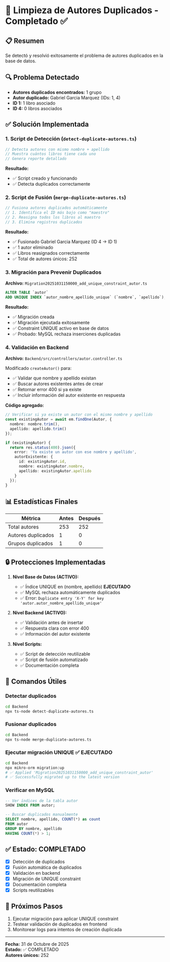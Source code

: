 # 🔧 Limpieza de Autores Duplicados - Completado ✅

## 📋 Resumen

Se detectó y resolvió exitosamente el problema de autores duplicados en la base de datos.

## 🔍 Problema Detectado

- **Autores duplicados encontrados:** 1 grupo
- **Autor duplicado:** Gabriel Garcia Marquez (IDs: 1, 4)
- **ID 1:** 1 libro asociado
- **ID 4:** 0 libros asociados

## ✅ Solución Implementada

### 1. Script de Detección (`detect-duplicate-autores.ts`)
```typescript
// Detecta autores con mismo nombre + apellido
// Muestra cuántos libros tiene cada uno
// Genera reporte detallado
```

**Resultado:**
- ✅ Script creado y funcionando
- ✅ Detecta duplicados correctamente

### 2. Script de Fusión (`merge-duplicate-autores.ts`)
```typescript
// Fusiona autores duplicados automáticamente
// 1. Identifica el ID más bajo como "maestro"
// 2. Reasigna todos los libros al maestro
// 3. Elimina registros duplicados
```

**Resultado:**
- ✅ Fusionado Gabriel Garcia Marquez (ID 4 → ID 1)
- ✅ 1 autor eliminado
- ✅ Libros reasignados correctamente
- ✅ Total de autores únicos: 252

### 3. Migración para Prevenir Duplicados
**Archivo:** `Migration20251031150000_add_unique_constraint_autor.ts`

```sql
ALTER TABLE `autor` 
ADD UNIQUE INDEX `autor_nombre_apellido_unique` (`nombre`, `apellido`);
```

**Resultado:**
- ✅ Migración creada
- ✅ Migración ejecutada exitosamente
- ✅ Constraint UNIQUE activo en base de datos
- ✅ Probado: MySQL rechaza inserciones duplicadas

### 4. Validación en Backend
**Archivo:** `Backend/src/controllers/autor.controller.ts`

Modificado `createAutor()` para:
- ✅ Validar que nombre y apellido existan
- ✅ Buscar autores existentes antes de crear
- ✅ Retornar error 400 si ya existe
- ✅ Incluir información del autor existente en respuesta

**Código agregado:**
```typescript
// Verificar si ya existe un autor con el mismo nombre y apellido
const existingAutor = await em.findOne(Autor, { 
  nombre: nombre.trim(), 
  apellido: apellido.trim() 
});

if (existingAutor) {
  return res.status(400).json({ 
    error: 'Ya existe un autor con ese nombre y apellido',
    autorExistente: {
      id: existingAutor.id,
      nombre: existingAutor.nombre,
      apellido: existingAutor.apellido
    }
  });
}
```

## 📊 Estadísticas Finales

| Métrica | Antes | Después |
|---------|-------|---------|
| Total autores | 253 | 252 |
| Autores duplicados | 1 | 0 |
| Grupos duplicados | 1 | 0 |

## 🔒 Protecciones Implementadas

1. **Nivel Base de Datos (ACTIVO):**
   - ✅ Índice UNIQUE en (nombre, apellido) **EJECUTADO**
   - ✅ MySQL rechaza automáticamente duplicados
   - ✅ Error: `Duplicate entry 'X-Y' for key 'autor.autor_nombre_apellido_unique'`

2. **Nivel Backend (ACTIVO):**
   - ✅ Validación antes de insertar
   - ✅ Respuesta clara con error 400
   - ✅ Información del autor existente

3. **Nivel Scripts:**
   - ✅ Script de detección reutilizable
   - ✅ Script de fusión automatizado
   - ✅ Documentación completa

## 🚀 Comandos Útiles

### Detectar duplicados
```bash
cd Backend
npx ts-node detect-duplicate-autores.ts
```

### Fusionar duplicados
```bash
cd Backend
npx ts-node merge-duplicate-autores.ts
```

### Ejecutar migración UNIQUE ✅ EJECUTADO
```bash
cd Backend
npx mikro-orm migration:up
# ✅ Applied 'Migration20251031150000_add_unique_constraint_autor'
# ✅ Successfully migrated up to the latest version
```

### Verificar en MySQL
```sql
-- Ver índices de la tabla autor
SHOW INDEX FROM autor;

-- Buscar duplicados manualmente
SELECT nombre, apellido, COUNT(*) as count 
FROM autor 
GROUP BY nombre, apellido 
HAVING COUNT(*) > 1;
```

## ✅ Estado: COMPLETADO

- [x] Detección de duplicados
- [x] Fusión automática de duplicados
- [x] Validación en backend
- [x] Migración de UNIQUE constraint
- [x] Documentación completa
- [x] Scripts reutilizables

## 📝 Próximos Pasos

1. Ejecutar migración para aplicar UNIQUE constraint
2. Testear validación de duplicados en frontend
3. Monitorear logs para intentos de creación duplicada

---

**Fecha:** 31 de Octubre de 2025  
**Estado:** ✅ COMPLETADO  
**Autores únicos:** 252
